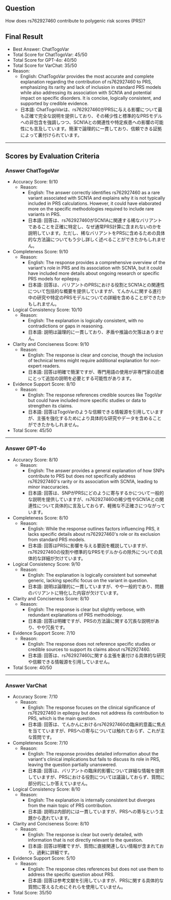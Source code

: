 ## Question

How does rs762927460 contribute to polygenic risk scores (PRS)?

## Final Result

- Best Answer: ChatTogoVar
- Total Score for ChatTogoVar: 45/50
- Total Score for GPT-4o: 40/50
- Total Score for VarChat: 35/50
- Reason:
  - English: ChatTogoVar provides the most accurate and complete explanation regarding the contribution of rs762927460 to PRS, emphasizing its rarity and lack of inclusion in standard PRS models while also addressing its association with SCN1A and potential impact on specific disorders. It is concise, logically consistent, and supported by credible evidence.
  - 日本語: ChatTogoVarは、rs762927460がPRSに与える影響について最も正確で完全な説明を提供しており、その稀少性と標準的なPRSモデルへの非包含を強調しつつ、SCN1Aとの関連性や特定疾患への影響の可能性にも言及しています。簡潔で論理的に一貫しており、信頼できる証拠によって裏付けられています。

---

## Scores by Evaluation Criteria

### Answer ChatTogoVar
- Accuracy Score: 9/10
  - Reason: 
    - English: The answer correctly identifies rs762927460 as a rare variant associated with SCN1A and explains why it is not typically included in PRS calculations. However, it could have elaborated more on the specific methodologies required to include rare variants in PRS.
    - 日本語: 回答は、rs762927460がSCN1Aに関連する稀なバリアントであることを正確に特定し、なぜ通常PRS計算に含まれないのかを説明しています。ただし、稀なバリアントをPRSに含めるための具体的な方法論についてもう少し詳しく述べることができたかもしれません。
- Completeness Score: 9/10
  - Reason: 
    - English: The response provides a comprehensive overview of the variant's role in PRS and its association with SCN1A, but it could have included more details about ongoing research or specific PRS models for epilepsy.
    - 日本語: 回答は、バリアントのPRSにおける役割とSCN1Aとの関連性について包括的な概要を提供していますが、てんかんに関する進行中の研究や特定のPRSモデルについての詳細を含めることができたかもしれません。
- Logical Consistency Score: 10/10
  - Reason: 
    - English: The explanation is logically consistent, with no contradictions or gaps in reasoning.
    - 日本語: 説明は論理的に一貫しており、矛盾や推論の欠落はありません。
- Clarity and Conciseness Score: 9/10
  - Reason: 
    - English: The response is clear and concise, though the inclusion of technical terms might require additional explanation for non-expert readers.
    - 日本語: 回答は明確で簡潔ですが、専門用語の使用が非専門家の読者にとって追加の説明を必要とする可能性があります。
- Evidence Support Score: 8/10
  - Reason: 
    - English: The response references credible sources like TogoVar but could have included more specific studies or data to strengthen its claims.
    - 日本語: 回答はTogoVarのような信頼できる情報源を引用していますが、主張を強化するためにより具体的な研究やデータを含めることができたかもしれません。
- Total Score: 45/50

---

### Answer GPT-4o
- Accuracy Score: 8/10
  - Reason: 
    - English: The answer provides a general explanation of how SNPs contribute to PRS but does not specifically address rs762927460's rarity or its association with SCN1A, leading to minor inaccuracies.
    - 日本語: 回答は、SNPがPRSにどのように寄与するかについて一般的な説明を提供していますが、rs762927460の稀少性やSCN1Aとの関連性について具体的に言及しておらず、軽微な不正確さにつながっています。
- Completeness Score: 8/10
  - Reason: 
    - English: While the response outlines factors influencing PRS, it lacks specific details about rs762927460's role or its exclusion from standard PRS models.
    - 日本語: 回答はPRSに影響を与える要因を概説していますが、rs762927460の役割や標準的なPRSモデルからの除外についての具体的な詳細が欠けています。
- Logical Consistency Score: 9/10
  - Reason: 
    - English: The explanation is logically consistent but somewhat generic, lacking specific focus on the variant in question.
    - 日本語: 説明は論理的に一貫していますが、やや一般的であり、問題のバリアントに特化した内容が欠けています。
- Clarity and Conciseness Score: 8/10
  - Reason: 
    - English: The response is clear but slightly verbose, with redundant explanations of PRS methodology.
    - 日本語: 回答は明確ですが、PRSの方法論に関する冗長な説明があり、やや冗長です。
- Evidence Support Score: 7/10
  - Reason: 
    - English: The response does not reference specific studies or credible sources to support its claims about rs762927460.
    - 日本語: 回答は、rs762927460に関する主張を裏付ける具体的な研究や信頼できる情報源を引用していません。
- Total Score: 40/50

---

### Answer VarChat
- Accuracy Score: 7/10
  - Reason: 
    - English: The response focuses on the clinical significance of rs762927460 in epilepsy but does not address its contribution to PRS, which is the main question.
    - 日本語: 回答は、てんかんにおけるrs762927460の臨床的意義に焦点を当てていますが、PRSへの寄与については触れておらず、これが主な質問です。
- Completeness Score: 7/10
  - Reason: 
    - English: The response provides detailed information about the variant's clinical implications but fails to discuss its role in PRS, leaving the question partially unanswered.
    - 日本語: 回答は、バリアントの臨床的影響について詳細な情報を提供していますが、PRSにおける役割については議論しておらず、質問に部分的にしか答えていません。
- Logical Consistency Score: 8/10
  - Reason: 
    - English: The explanation is internally consistent but diverges from the main topic of PRS contribution.
    - 日本語: 説明は内部的には一貫していますが、PRSへの寄与という主題から逸れています。
- Clarity and Conciseness Score: 8/10
  - Reason: 
    - English: The response is clear but overly detailed, with information that is not directly relevant to the question.
    - 日本語: 回答は明確ですが、質問に直接関連しない情報が含まれており、過剰に詳細です。
- Evidence Support Score: 5/10
  - Reason: 
    - English: The response cites references but does not use them to address the specific question about PRS.
    - 日本語: 回答は参考文献を引用していますが、PRSに関する具体的な質問に答えるためにそれらを使用していません。
- Total Score: 35/50